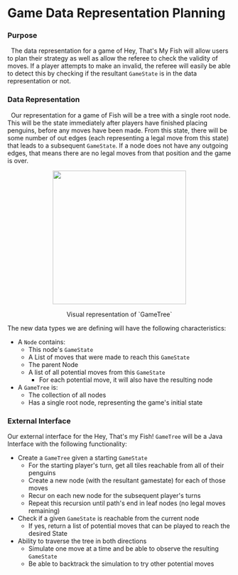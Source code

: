 # Game Data Representation Planning

### Purpose
&nbsp;&nbsp;The data representation for a game of Hey, That's My Fish will allow
users to plan their strategy as well as allow the referee to check the validity
of moves. If a player attempts to make an invalid, the referee will easily be able
to detect this by checking if the resultant `GameState` is in the data
representation or not.

### Data Representation
&nbsp;&nbsp;Our representation for a game of Fish will be a tree with a single
root node. This will be the state immediately after players have finished placing
penguins, before any moves have been made. From this state, there will be
some number of out edges (each representing a legal move from this state) that
leads to a subsequent `GameState`. If a node does not have any outgoing edges,
that means there are no legal moves from that position and the game is over.

<div align="center">
    <img src="https://github.ccs.neu.edu/CS4500-F20/sundown/blob/master/Fish/Common/images/gameData.PNG" width="300"/>
    <p>Visual representation of `GameTree`</p>
</div>

The new data types we are defining will have the following characteristics:
* A `Node` contains:
  * This node's `GameState`
  * A List of moves that were made to reach this `GameState`
  * The parent Node
  * A list of all potential moves from this `GameState`
    * For each potential move, it will also have the resulting node
* A `GameTree` is:
  * The collection of all nodes
  * Has a single root node, representing the game's initial state


### External Interface

Our external interface for the Hey, That's my Fish! `GameTree` will be a
Java Interface with the following functionality:

* Create a `GameTree` given a starting `GameState`
  * For the starting player's turn, get all tiles reachable from all of their penguins
  * Create a new node (with the resultant gamestate) for each of those moves
  * Recur on each new node for the subsequent player's turns
  * Repeat this recursion until path's end in leaf nodes (no legal moves remaining)
* Check if a given `GameState` is reachable from the current node
  * If yes, return a list of potential moves that can be played to reach the
  desired State
* Ability to traverse the tree in both directions
  * Simulate one move at a time and be able to observe the resulting `GameState`
  * Be able to backtrack the simulation to try other potential moves
